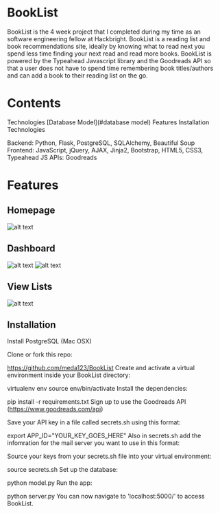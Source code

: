 # BookList


BookList is the 4 week project that I completed during my time as an software engineering fellow at Hackbright. 
BookList is a reading list and book recommendations site, ideally by knowing what to read next you spend less time finding your
next read and read more books. BookList is powered by the Typeahead Javascript library and the Goodreads API so that a user 
does not have to spend time remembering book titles/authors and can add a book to their reading list on the go. 

# Contents

Technologies
[Database Model](#database model)
Features
Installation
Technologies

Backend: Python, Flask, PostgreSQL, SQLAlchemy, Beautiful Soup 
Frontend: JavaScript, jQuery, AJAX, Jinja2, Bootstrap, HTML5, CSS3, Typeahead JS
APIs: Goodreads 


# Features

## Homepage
![alt text](https://github.com/meda123/BookList/blob/master/static/images/homepage_rm.png)

## Dashboard
![alt text](https://github.com/meda123/BookList/blob/master/static/images/Dashboard_rm.png)
![alt text](https://github.com/meda123/BookList/blob/master/static/images/typeahead_rm.png)

## View Lists
![alt text](https://github.com/meda123/BookList/blob/master/static/images/list_view_rm.png)

## Installation 

Install PostgreSQL (Mac OSX)

Clone or fork this repo:

https://github.com/meda123/BookList
Create and activate a virtual environment inside your BookList directory:

virtualenv env
source env/bin/activate
Install the dependencies:

pip install -r requirements.txt
Sign up to use the Goodreads API (https://www.goodreads.com/api)

Save your API key in a file called secrets.sh using this format:

export APP_ID="YOUR_KEY_GOES_HERE"
Also in secrets.sh add the infomration for the mail server you want to use in this format:

Source your keys from your secrets.sh file into your virtual environment:

source secrets.sh
Set up the database:

python model.py
Run the app:

python server.py
You can now navigate to 'localhost:5000/' to access BookList.
